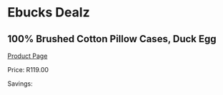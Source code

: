 
# Ebucks Dealz
## 100% Brushed Cotton Pillow Cases, Duck Egg
[Product Page](https://www.ebucks.com/web/shop/productSelected.do?prodId=925109804&catId=704984344)

Price: R119.00

Savings: 


	